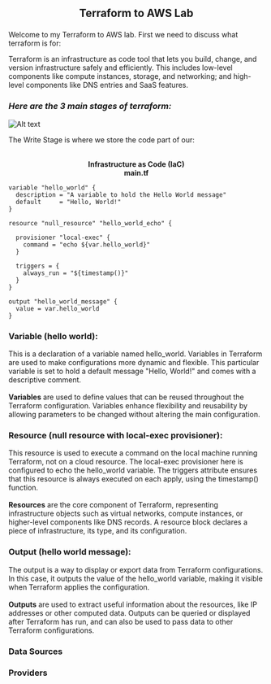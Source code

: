 ## <p style="text-align: center;">Terraform to AWS Lab</p>

Welcome to my Terraform to AWS lab.  First we need to discuss what terraform is for:

Terraform is an infrastructure as code tool that lets you build, change, and version infrastructure safely and efficiently. This includes low-level components like compute instances, storage, and networking; and high-level components like DNS entries and SaaS features.

### *Here are the 3 main stages of terraform:*


![Alt text](./diagrams/exhibit-01-terraform.avif)

The Write Stage is where we store the code part of our:
<br>
<br>
**<p style="text-align: center;">Infrastructure as Code (IaC)<br> main.tf**</p>

```
variable "hello_world" {
  description = "A variable to hold the Hello World message"
  default     = "Hello, World!"
}

resource "null_resource" "hello_world_echo" {

  provisioner "local-exec" {
    command = "echo ${var.hello_world}"
  }

  triggers = {
    always_run = "${timestamp()}"
  }
}

output "hello_world_message" {
  value = var.hello_world
}

```
### Variable (hello world):  
This is a declaration of a variable named hello_world. Variables in Terraform are used to make configurations more dynamic and flexible. This particular variable is set to hold a default message "Hello, World!" and comes with a descriptive comment.  
<br>
**Variables** are used to define values that can be reused throughout the Terraform configuration. Variables enhance flexibility and reusability by allowing parameters to be changed without altering the main configuration.

### Resource (null resource with local-exec provisioner):  
This resource is used to execute a command on the local machine running Terraform, not on a cloud resource. The local-exec provisioner here is configured to echo the hello_world variable. The triggers attribute ensures that this resource is always executed on each apply, using the timestamp() function.  
<br>
**Resources** are the core component of Terraform, representing infrastructure objects such as virtual networks, compute instances, or higher-level components like DNS records. A resource block declares a piece of infrastructure, its type, and its configuration.

### Output (hello world message):  
The output is a way to display or export data from Terraform configurations. In this case, it outputs the value of the hello_world variable, making it visible when Terraform applies the configuration.  
<br>
**Outputs** are used to extract useful information about the resources, like IP addresses or other computed data. Outputs can be queried or displayed after Terraform has run, and can also be used to pass data to other Terraform configurations.  

### Data Sources

### Providers
